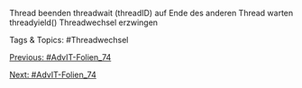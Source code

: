Thread beenden
threadwait (threadID)
auf Ende des anderen Thread warten
threadyield()
Threadwechsel erzwingen

   Tags & Topics:
   #Threadwechsel

[Previous: #AdvIT-Folien_74](AdvIT-Folien_74.md)

[Next: #AdvIT-Folien_74](AdvIT-Folien_74.md)